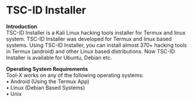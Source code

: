 # TSC-ID Installer
<b>Introduction</b><br>
TSC-ID Installer is a Kali Linux hacking tools installer for Termux and linux system. TSC-ID Installer was developed for Termux and linux based systems. Using TSC-ID Installer, you can install almost 370+ hacking tools in Termux (android) and other Linux based distributions. Now TSC-ID Installer is available for Ubuntu, Debian etc.

<b>Operating System Requirements</b><br>
Tool-X works on any of the following operating systems:<br>
• Android (Using the Termux App)<br>
• Linux (Debian Based Systems)<br>
• Unix<br>
